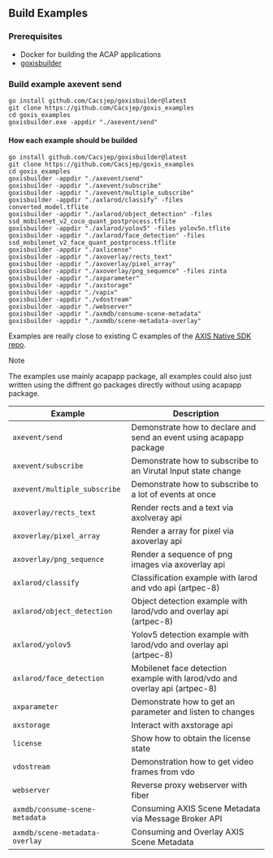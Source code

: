 ## Build Examples 

### Prerequisites
- Docker for building the ACAP applications
- [goxisbuilder](https://github.com/Cacsjep/goxisbuilder)


### Build example axevent send
``` shell
go install github.com/Cacsjep/goxisbuilder@latest
git clone https://github.com/Cacsjep/goxis_examples
cd goxis_examples
goxisbuilder.exe -appdir "./axevent/send"
```

#### How each example should be builded
``` shell
go install github.com/Cacsjep/goxisbuilder@latest
git clone https://github.com/Cacsjep/goxis_examples
cd goxis_examples
goxisbuilder -appdir "./axevent/send"
goxisbuilder -appdir "./axevent/subscribe"
goxisbuilder -appdir "./axevent/multiple_subscribe"
goxisbuilder -appdir "./axlarod/classify" -files converted_model.tflite
goxisbuilder -appdir "./axlarod/object_detection" -files ssd_mobilenet_v2_coco_quant_postprocess.tflite
goxisbuilder -appdir "./axlarod/yolov5" -files yolov5n.tflite
goxisbuilder -appdir "./axlarod/face_detection" -files ssd_mobilenet_v2_face_quant_postprocess.tflite
goxisbuilder -appdir "./axlicense" 
goxisbuilder -appdir "./axoverlay/rects_text"
goxisbuilder -appdir "./axoverlay/pixel_array"
goxisbuilder -appdir "./axoverlay/png_sequence" -files zinta
goxisbuilder -appdir "./axparameter"
goxisbuilder -appdir "./axstorage"
goxisbuilder -appdir "./vapix"
goxisbuilder -appdir "./vdostream"
goxisbuilder -appdir "./webserver"
goxisbuilder -appdir "./axmdb/consume-scene-metadata"
goxisbuilder -appdir "./axmdb/scene-metadata-overlay"
```

Examples are really close to existing C examples of the [AXIS Native SDK repo](https://github.com/AxisCommunications/acap-native-sdk-examples).

> [!NOTE]  
> The examples use mainly acapapp package, all examples could also just written using the diffrent
go packages directly without using acapapp package.

| Example         | Description |
|-----------------|--------------|
| `axevent/send`	            | Demonstrate how to declare and send an event using acapapp package         |
| `axevent/subscribe`	        | Demonstrate how to subscribe to an Virutal Input state change              |
| `axevent/multiple_subscribe`	| Demonstrate how to subscribe to a lot of events at once                    |
| `axoverlay/rects_text`	    | Render rects and a text via axolveray api                                  |
| `axoverlay/pixel_array`	    | Render a array for pixel via axoverlay api                                 |
| `axoverlay/png_sequence`	    | Render a sequence of png images via axoverlay api                          |
| `axlarod/classify`	        | Classification example with larod and vdo api  (artpec-8)                  |
| `axlarod/object_detection`	| Object detection example with larod/vdo and overlay api (artpec-8)         |
| `axlarod/yolov5`	            | Yolov5 detection example with larod/vdo and overlay api (artpec-8)         |
| `axlarod/face_detection`	    | Mobilenet face detection example with larod/vdo and overlay api (artpec-8) |
| `axparameter`                 | Demonstrate how to get an parameter and listen to changes                  |
| `axstorage`                   | Interact with axstorage api                                                |
| `license` 	                | Show how to obtain the license state                                       |
| `vdostream` 	                | Demonstration how to get video frames from vdo                             |
| `webserver`                   | Reverse proxy webserver with fiber                                         |
| `axmdb/consume-scene-metadata`| Consuming AXIS Scene Metadata via Message Broker API                       |
| `axmdb/scene-metadata-overlay`| Consuming and Overlay AXIS Scene Metadata                                  |